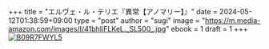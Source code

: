 +++
title = "エルヴェ・ル・テリエ『異常【アノマリー】』"
date = 2024-05-12T01:38:59+09:00
type = "post"
author = "sugi"
image = "https://m.media-amazon.com/images/I/41bhIiFLKeL._SL500_.jpg"
ebook = 1
draft = 1
+++
<a href="https://www.amazon.co.jp/dp/B09R7FWYL5/?tag=chezsugi-22" target="_blank"><img src="https://m.media-amazon.com/images/I/41bhIiFLKeL._SL500_.jpg" alt="B09R7FWYL5" border="0" class="alignleft" /></a>
